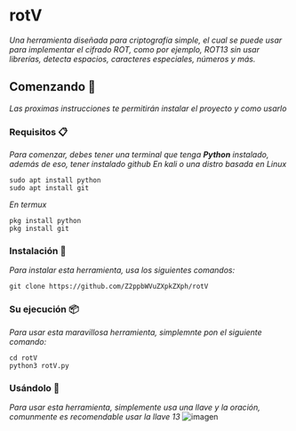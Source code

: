 # rotV
_Una herramienta diseñada para criptografía simple, el cual se puede usar para implementar el cifrado ROT, como por ejemplo, ROT13 sin usar librerías, detecta espacios, caracteres especiales, números y más._
## Comenzando 🚀
_Las proximas instrucciones te permitirán instalar el proyecto y como usarlo_
### Requisitos 📋
_Para comenzar, debes tener una terminal que tenga **Python** instalado, además de eso, tener instalado github_
_En kali o una distro basada en Linux_
```
sudo apt install python
sudo apt install git
```
_En termux_
```
pkg install python 
pkg install git
```
### Instalación 🔧
_Para instalar esta herramienta, usa los siguientes comandos:_
```
git clone https://github.com/Z2ppbWVuZXpkZXph/rotV
```
### Su ejecución 📦
_Para usar esta maravillosa herramienta, simplemnte pon el siguiente comando:_
```
cd rotV
python3 rotV.py 
```
### Usándolo 🔩
_Para usar esta herramienta, simplemente usa una llave y la oración, comunmente es recomendable usar la llave 13_
![imagen](https://user-images.githubusercontent.com/62645524/132888968-f2655059-53e8-495c-b30c-d21d09b07d60.png)


